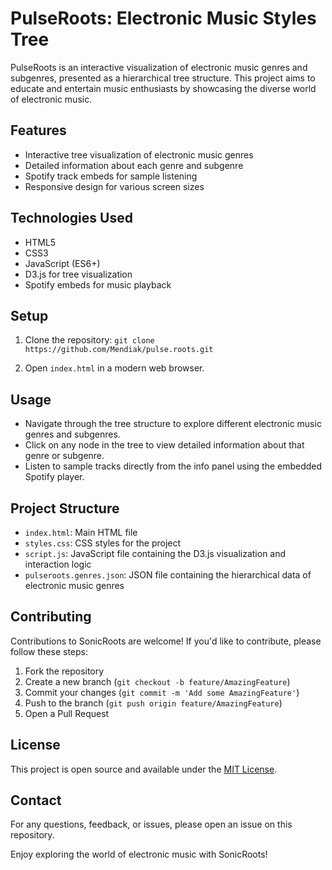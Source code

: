 # PulseRoots: Electronic Music Styles Tree

PulseRoots is an interactive visualization of electronic music genres and subgenres, presented as a hierarchical tree structure. This project aims to educate and entertain music enthusiasts by showcasing the diverse world of electronic music.

## Features

- Interactive tree visualization of electronic music genres
- Detailed information about each genre and subgenre
- Spotify track embeds for sample listening
- Responsive design for various screen sizes

## Technologies Used

- HTML5
- CSS3
- JavaScript (ES6+)
- D3.js for tree visualization
- Spotify embeds for music playback

## Setup

1. Clone the repository:
```git clone https://github.com/Mendiak/pulse.roots.git```

2. Open `index.html` in a modern web browser.

## Usage

- Navigate through the tree structure to explore different electronic music genres and subgenres.
- Click on any node in the tree to view detailed information about that genre or subgenre.
- Listen to sample tracks directly from the info panel using the embedded Spotify player.

## Project Structure

- `index.html`: Main HTML file
- `styles.css`: CSS styles for the project
- `script.js`: JavaScript file containing the D3.js visualization and interaction logic
- `pulseroots.genres.json`: JSON file containing the hierarchical data of electronic music genres

## Contributing

Contributions to SonicRoots are welcome! If you'd like to contribute, please follow these steps:

1. Fork the repository
2. Create a new branch (`git checkout -b feature/AmazingFeature`)
3. Commit your changes (`git commit -m 'Add some AmazingFeature'`)
4. Push to the branch (`git push origin feature/AmazingFeature`)
5. Open a Pull Request

## License

This project is open source and available under the [MIT License](LICENSE).

## Contact

For any questions, feedback, or issues, please open an issue on this repository.

Enjoy exploring the world of electronic music with SonicRoots!
